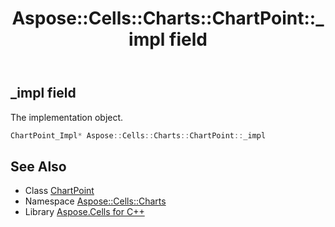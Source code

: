 ﻿---
title: Aspose::Cells::Charts::ChartPoint::_impl field
linktitle: _impl
second_title: Aspose.Cells for C++ API Reference
description: 'Aspose::Cells::Charts::ChartPoint::_impl field. The implementation object in C++.'
type: docs
weight: 4900
url: /cpp/aspose.cells.charts/chartpoint/_impl/
---
## _impl field


The implementation object.

```cpp
ChartPoint_Impl* Aspose::Cells::Charts::ChartPoint::_impl
```

## See Also

* Class [ChartPoint](../)
* Namespace [Aspose::Cells::Charts](../../)
* Library [Aspose.Cells for C++](../../../)
